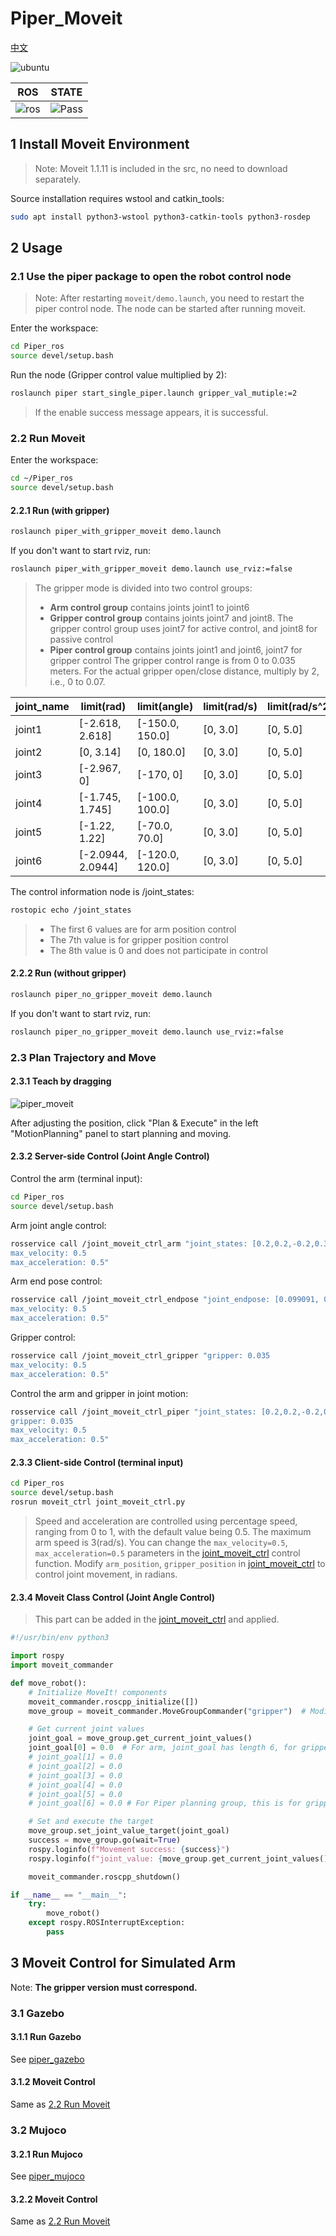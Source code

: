 # Piper_Moveit

[中文](README.md)

![ubuntu](https://img.shields.io/badge/Ubuntu-20.04-orange.svg)

|ROS |STATE|
|---|---|
|![ros](https://img.shields.io/badge/ROS-noetic-blue.svg)|![Pass](https://img.shields.io/badge/Pass-blue.svg)|

## 1 Install Moveit Environment

> Note: Moveit 1.1.11 is included in the src, no need to download separately.

Source installation requires wstool and catkin_tools:

```bash
sudo apt install python3-wstool python3-catkin-tools python3-rosdep
```

## 2 Usage

### 2.1 Use the piper package to open the robot control node

> Note: After restarting `moveit/demo.launch`, you need to restart the piper control node. The node can be started after running moveit.

Enter the workspace:

```bash
cd Piper_ros
source devel/setup.bash
```

Run the node (Gripper control value multiplied by 2):

```bash
roslaunch piper start_single_piper.launch gripper_val_mutiple:=2
```

> If the enable success message appears, it is successful.

### 2.2 Run Moveit

Enter the workspace:

```bash
cd ~/Piper_ros
source devel/setup.bash
```

#### 2.2.1 Run (with gripper)

```bash
roslaunch piper_with_gripper_moveit demo.launch
```

If you don't want to start rviz, run:

```bash
roslaunch piper_with_gripper_moveit demo.launch use_rviz:=false
```

> The gripper mode is divided into two control groups:
>
>- **Arm control group** contains joints joint1 to joint6
>- **Gripper control group** contains joints joint7 and joint8. The gripper control group uses joint7 for active control, and joint8 for passive control
>- **Piper control group** contains joints joint1 and joint6, joint7 for gripper control
> The gripper control range is from 0 to 0.035 meters. For the actual gripper open/close distance, multiply by 2, i.e., 0 to 0.07.

|joint_name|     limit(rad)     |    limit(angle)    |     limit(rad/s)   |   limit(rad/s^2)   |
|----------|     ----------     |     ----------     |     ----------     |     ----------     |
|joint1    |   [-2.618, 2.618]  |    [-150.0, 150.0] |      [0, 3.0]      |      [0, 5.0]      |
|joint2    |   [0, 3.14]        |    [0, 180.0]      |      [0, 3.0]      |      [0, 5.0]      |
|joint3    |   [-2.967, 0]      |    [-170, 0]       |      [0, 3.0]      |      [0, 5.0]      |
|joint4    |   [-1.745, 1.745]  |    [-100.0, 100.0] |      [0, 3.0]      |      [0, 5.0]      |
|joint5    |   [-1.22, 1.22]    |    [-70.0, 70.0]   |      [0, 3.0]      |      [0, 5.0]      |
|joint6    |   [-2.0944, 2.0944]|    [-120.0, 120.0] |      [0, 3.0]      |      [0, 5.0]      |

The control information node is /joint_states:

```bash
rostopic echo /joint_states
```

>- The first 6 values are for arm position control
>- The 7th value is for gripper position control
>- The 8th value is 0 and does not participate in control

#### 2.2.2 Run (without gripper)

```bash
roslaunch piper_no_gripper_moveit demo.launch
```

If you don't want to start rviz, run:

```bash
roslaunch piper_no_gripper_moveit demo.launch use_rviz:=false
```

### 2.3 Plan Trajectory and Move

#### 2.3.1 Teach by dragging

![piper_moveit](../../asserts/pictures/piper_moveit.png)

After adjusting the position, click "Plan & Execute" in the left "MotionPlanning" panel to start planning and moving.

#### 2.3.2 Server-side Control (Joint Angle Control)

Control the arm (terminal input):

```bash
cd Piper_ros
source devel/setup.bash
```

Arm joint angle control:

```bash
rosservice call /joint_moveit_ctrl_arm "joint_states: [0.2,0.2,-0.2,0.3,-0.2,0.5]
max_velocity: 0.5
max_acceleration: 0.5" 
```

Arm end pose control:

```bash
rosservice call /joint_moveit_ctrl_endpose "joint_endpose: [0.099091, 0.008422, 0.246447, -0.09079689034052749, 0.7663049838381912, -0.02157924359457128, 0.6356625934370577]
max_velocity: 0.5
max_acceleration: 0.5" 
```

Gripper control:

```bash
rosservice call /joint_moveit_ctrl_gripper "gripper: 0.035
max_velocity: 0.5
max_acceleration: 0.5" 
```

Control the arm and gripper in joint motion:

```bash
rosservice call /joint_moveit_ctrl_piper "joint_states: [0.2,0.2,-0.2,0.3,-0.2,0.5]
gripper: 0.035
max_velocity: 0.5
max_acceleration: 0.5" 
```

#### 2.3.3 Client-side Control (terminal input)

```bash
cd Piper_ros
source devel/setup.bash
rosrun moveit_ctrl joint_moveit_ctrl.py
```

> Speed and acceleration are controlled using percentage speed, ranging from 0 to 1, with the default value being 0.5. The maximum arm speed is 3(rad/s). You can change the `max_velocity=0.5`, `max_acceleration=0.5` parameters in the [joint_moveit_ctrl](../piper_moveit/moveit_ctrl/scripts/joint_moveit_ctrl.py) control function.
> Modify `arm_position`, `gripper_position` in [joint_moveit_ctrl](../piper_moveit/moveit_ctrl/scripts/joint_moveit_ctrl.py) to control joint movement, in radians.

#### 2.3.4 Moveit Class Control (Joint Angle Control)

> This part can be added in the [joint_moveit_ctrl](../piper_moveit/moveit_ctrl/scripts/joint_moveit_ctrl.py) and applied.

```python
#!/usr/bin/env python3

import rospy
import moveit_commander

def move_robot():
    # Initialize MoveIt! components
    moveit_commander.roscpp_initialize([])
    move_group = moveit_commander.MoveGroupCommander("gripper")  # Modify to "arm", "gripper", or "piper" as needed

    # Get current joint values
    joint_goal = move_group.get_current_joint_values()
    joint_goal[0] = 0.0  # For arm, joint_goal has length 6, for gripper, it has length 1, for piper, it has length 7
    # joint_goal[1] = 0.0
    # joint_goal[2] = 0.0
    # joint_goal[3] = 0.0
    # joint_goal[4] = 0.0
    # joint_goal[5] = 0.0
    # joint_goal[6] = 0.0 # For Piper planning group, this is for gripper control

    # Set and execute the target
    move_group.set_joint_value_target(joint_goal)
    success = move_group.go(wait=True)
    rospy.loginfo(f"Movement success: {success}")
    rospy.loginfo(f"joint_value: {move_group.get_current_joint_values()}")

    moveit_commander.roscpp_shutdown()

if __name__ == "__main__":
    try:
        move_robot()
    except rospy.ROSInterruptException:
        pass
```

## 3 Moveit Control for Simulated Arm

Note: **The gripper version must correspond.**

### 3.1 Gazebo

#### 3.1.1 Run Gazebo

See [piper_gazebo](../piper_sim/README(EN).md#21-gazebo-simulation)

#### 3.1.2 Moveit Control

Same as [2.2 Run Moveit](#22-run-moveit)

### 3.2 Mujoco

#### 3.2.1 Run Mujoco

See [piper_mujoco](../piper_sim/README(EN).md#22-mujoco-simulation)

#### 3.2.2 Moveit Control

Same as [2.2 Run Moveit](#22-run-moveit)
